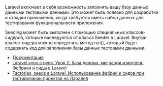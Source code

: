 Laravel включает в себя возможность заполнять вашу базу данных данными тестовыми данными. 
Это может быть полезно для разработки и отладки приложения, когда требуется иметь набор данных 
для тестирования функциональности приложения.

Seeding может быть выполнен с помощью специальных классов-сидеров, которые наследуются от класса Seeder в Laravel. 
Внутри класса-сидера можно определить метод run(), 
который будет содержать код для заполнения базы данных тестовыми данными.

[//]: # "materials"

- [Документация](https://laravel.com/docs/10.x/seeding)
- [Laravel курс с нуля. Урок 2. База данных, миграции и модели. Фабрики и сиды в Laravel](https://youtu.be/TK_O6Bjt1cY?t=1246)
- [Factories, seeds в Laravel. Использование фабрик и сидов при тестировании проектов на Ларавел](https://youtu.be/tkyBM-LIc5U?si=17pcBcw2jJIdNGHF)

[//]: # "/materials"
